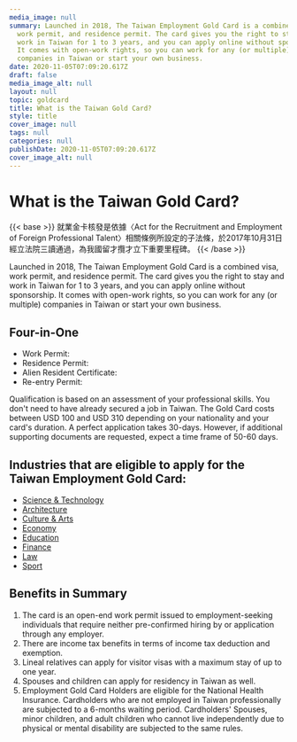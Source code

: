 ```yaml
---
media_image: null
summary: Launched in 2018, The Taiwan Employment Gold Card is a combined visa,
  work permit, and residence permit. The card gives you the right to stay and
  work in Taiwan for 1 to 3 years, and you can apply online without sponsorship.
  It comes with open-work rights, so you can work for any (or multiple)
  companies in Taiwan or start your own business.
date: 2020-11-05T07:09:20.617Z
draft: false
media_image_alt: null
layout: null
topic: goldcard
title: What is the Taiwan Gold Card?
style: title
cover_image: null
tags: null
categories: null
publishDate: 2020-11-05T07:09:20.617Z
cover_image_alt: null
---
```

# What is the Taiwan Gold Card?

{{< base >}}
就業金卡核發是依據〈Act for the Recruitment and Employment of Foreign Professional Talent〉相關條例所設定的子法條，於2017年10月31日經立法院三讀通過，為我國留才攬才立下重要里程碑。
{{< /base >}}

Launched in 2018, The Taiwan Employment Gold Card is a combined visa, work permit, and residence permit. The card gives you the right to stay and work in Taiwan for 1 to 3 years, and you can apply online without sponsorship. It comes with open-work rights, so you can work for any (or multiple) companies in Taiwan or start your own business.

## Four-in-One

* Work Permit:
* Residence Permit:
* Alien Resident Certificate:
* Re-entry Permit:

Qualification is based on an assessment of your professional skills. You don't need to have already secured a job in Taiwan. The Gold Card costs between USD 100 and USD 310 depending on your nationality and your card's duration. A perfect application takes 30-days. However, if additional supporting documents are requested, expect a time frame of 50-60 days. 

## Industries that are eligible to apply for the Taiwan Employment Gold Card:

* [Science & Technology](/en/qualification/field-of-science-technology/)
* [Architecture](/en/qualification/field-of-architecture/)
* [Culture & Arts](/en/qualification/field-of-culture-and-arts/)
* [Economy](/en/qualification/field-of-economy/)
* [](/en/qualification/field-of-economy/)[](https://staging.taiwangoldcard.tw/en/qualification/field-of-economy/)[Education](/en/qualification/field-of-education/)
* [Finance](/en/qualification/field-of-finance/)
* [](/en/qualification/field-of-finance/)[](/en/qualification/field-of-finance/)[](https://staging.taiwangoldcard.tw/en/qualification/field-of-finance/)[Law](/en/qualification/field-of-law/)
* [Sport](/en/qualification/field-of-sport/)

## [](/en/qualification/field-of-sport/)[](https://staging.taiwangoldcard.tw/en/qualification/field-of-sport/)Benefits in Summary

1. The card is an open-end work permit issued to employment-seeking individuals that require neither pre-confirmed hiring by or application through any employer.
2. There are income tax benefits in terms of income tax deduction and exemption. 
3. Lineal relatives can apply for visitor visas with a maximum stay of up to one year.
4. Spouses and children can apply for residency in Taiwan as well. 
5. Employment Gold Card Holders are eligible for the National Health Insurance. Cardholders who are not employed in Taiwan professionally are subjected to a 6-months waiting period. Cardholders' Spouses, minor children, and adult children who cannot live independently due to physical or mental disability are subjected to the same rules.